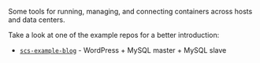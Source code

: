Some tools for running, managing, and connecting containers across hosts and data centers.

Take a look at one of the example repos for a better introduction:

 * [`scs-example-blog`](https://github.com/dpb587/scs-example-blog) - WordPress + MySQL master + MySQL slave

